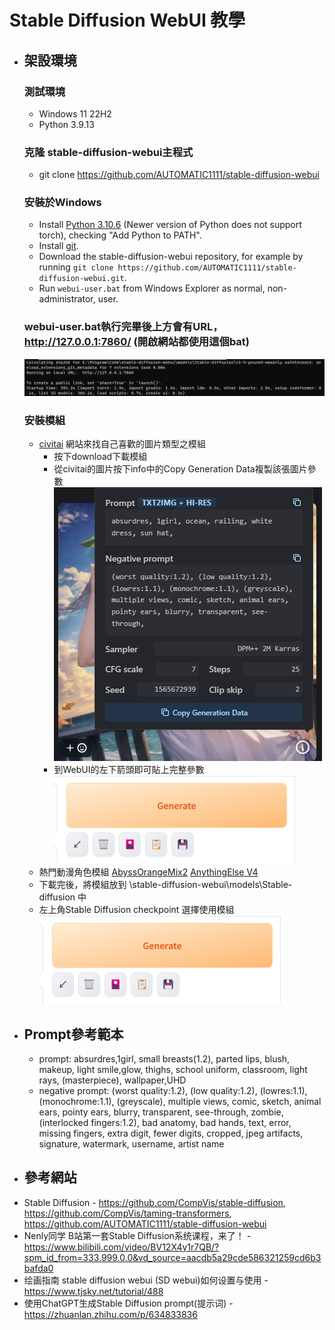 # Stable Diffusion WebUI 教學

* ## 架設環境
    ### 測試環境 
    - Windows 11 22H2
    - Python 3.9.13
    ### 克隆 stable-diffusion-webui主程式
    - git clone https://github.com/AUTOMATIC1111/stable-diffusion-webui
    ### 安裝於Windows
    - Install [Python 3.10.6](https://www.python.org/downloads/release/python-3106/) (Newer version of Python does not support torch), checking "Add Python to PATH".
    - Install [git](https://git-scm.com/download/win).
    - Download the stable-diffusion-webui repository, for example by running `git clone https://github.com/AUTOMATIC1111/stable-diffusion-webui.git`.
    - Run `webui-user.bat` from Windows Explorer as normal, non-administrator, user.
    ### webui-user.bat執行完畢後上方會有URL， http://127.0.0.1:7860/ (開啟網站都使用這個bat)
    ![image](https://github.com/MaYu-Yu/Stable-Diffusion-WebUI-Test/blob/master/readme_img/1.png)
    ### 安裝模組
    - [civitai](https://civitai.com/) 網站來找自己喜歡的圖片類型之模組
        - 按下download下載模組 
        - 從civitai的圖片按下info中的Copy Generation Data複製該張圖片參數
        ![image](https://github.com/MaYu-Yu/Stable-Diffusion-WebUI-Test/blob/master/readme_img/2.png)
        - 到WebUI的左下箭頭即可貼上完整參數
        ![image](https://github.com/MaYu-Yu/Stable-Diffusion-WebUI-Test/blob/master/readme_img/3.png)
    - 熱門動漫角色模組 [AbyssOrangeMix2](https://civitai.com/models/4437/abyssorangemix2-sfwsoft-nsfw) [AnythingElse V4](https://civitai.com/models/4855?modelVersionId=5581)
    - 下載完後，將模組放到 \stable-diffusion-webui\models\Stable-diffusion 中
    - 左上角Stable Diffusion checkpoint 選擇使用模組
    ![image](https://github.com/MaYu-Yu/Stable-Diffusion-WebUI-Test/blob/master/readme_img/3.png)
* ## Prompt參考範本
    - prompt:
        absurdres,1girl, small breasts(1.2), parted lips, blush, makeup, light smile,glow, thighs,
        school uniform, classroom, light rays, 
        (masterpiece), wallpaper,UHD
    - negative prompt:
        (worst quality:1.2), (low quality:1.2), (lowres:1.1), (monochrome:1.1), (greyscale), multiple views, comic, sketch, animal ears, pointy ears, blurry, transparent, see-through, zombie, (interlocked fingers:1.2), bad anatomy, bad hands, text, error, missing fingers, extra digit, fewer digits, cropped, jpeg artifacts, signature, watermark, username, artist name

* ## 參考網站
- Stable Diffusion - https://github.com/CompVis/stable-diffusion, https://github.com/CompVis/taming-transformers, https://github.com/AUTOMATIC1111/stable-diffusion-webui
- Nenly同学 B站第一套Stable Diffusion系统课程，来了！ - https://www.bilibili.com/video/BV12X4y1r7QB/?spm_id_from=333.999.0.0&vd_source=aacdb5a29cde586321259cd6b3bafda0
- 绘画指南 stable diffusion webui (SD webui)如何设置与使用 - https://www.tjsky.net/tutorial/488
- 使用ChatGPT生成Stable Diffusion prompt(提示词) - https://zhuanlan.zhihu.com/p/634833836
